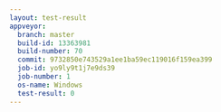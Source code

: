 ```yaml
---
layout: test-result
appveyor:
  branch: master
  build-id: 13363981
  build-number: 70
  commit: 9732850e743529a1ee1ba59ec119016f159ea399
  job-id: yo9ly9t1j7e9ds39
  job-number: 1
  os-name: Windows
  test-result: 0
---
```

